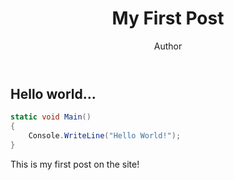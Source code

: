 ﻿--- 
layout: post
title: "My First Post"
author: "Author"
comments: true
---

## Hello world...

```cs
static void Main() 
{
    Console.WriteLine("Hello World!");
}
```


This is my first post on the site!